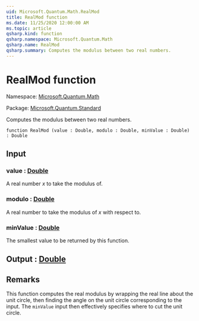 ```yaml
---
uid: Microsoft.Quantum.Math.RealMod
title: RealMod function
ms.date: 11/25/2020 12:00:00 AM
ms.topic: article
qsharp.kind: function
qsharp.namespace: Microsoft.Quantum.Math
qsharp.name: RealMod
qsharp.summary: Computes the modulus between two real numbers.
---
```


# RealMod function

Namespace: [Microsoft.Quantum.Math](xref:Microsoft.Quantum.Math)

Package: [Microsoft.Quantum.Standard](https://nuget.org/packages/Microsoft.Quantum.Standard)


Computes the modulus between two real numbers.

```qsharp
function RealMod (value : Double, modulo : Double, minValue : Double) : Double
```


## Input

### value : [Double](xref:microsoft.quantum.user-guide.language.types)

A real number $x$ to take the modulus of.


### modulo : [Double](xref:microsoft.quantum.user-guide.language.types)

A real number to take the modulus of $x$ with respect to.


### minValue : [Double](xref:microsoft.quantum.user-guide.language.types)

The smallest value to be returned by this function.



## Output : [Double](xref:microsoft.quantum.user-guide.language.types)



## Remarks

This function computes the real modulus by wrapping the realline about the unit circle, then finding the angle on theunit circle corresponding to the input.The `minValue` input then effectively specifies where to cut theunit circle.